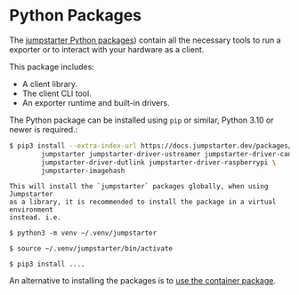 # Python Packages

The [jumpstarter Python packages](https://docs.jumpstarter.dev/packages/))
contain all the necessary tools to run a exporter or to interact with your
hardware as a client.

This package includes:
- A client library.
- The client CLI tool.
- An exporter runtime and built-in drivers.

The Python package can be installed using ``pip`` or similar, Python 3.10 or newer is required.:

<!-- TODO: create meta-package-to-install-all -->

```bash
$ pip3 install --extra-index-url https://docs.jumpstarter.dev/packages/simple \
        jumpstarter jumpstarter-driver-ustreamer jumpstarter-driver-can jumpstarter-driver-sdwire \
        jumpstarter-driver-dutlink jumpstarter-driver-raspberrypi \
        jumpstarter-imagehash
```

```{tip}
This will install the `jumpstarter` packages globally, when using Jumpstarter
as a library, it is recommended to install the package in a virtual environment
instead. i.e.

$ python3 -m venv ~/.venv/jumpstarter

$ source ~/.venv/jumpstarter/bin/activate

$ pip3 install ....
```

An alternative to installing the packages is to [use the container package](./container-jmp.md).